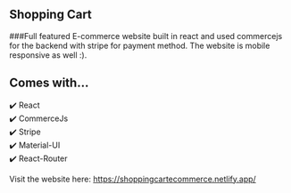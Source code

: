 ## Shopping Cart

###Full featured E-commerce website built in react and used commercejs for the backend with stripe for payment method. The website is mobile responsive as well :).

## Comes with...

✔️ React\
✔️ CommerceJs\
✔️ Stripe\
✔️ Material-UI\
✔️ React-Router

Visit the website here: https://shoppingcartecommerce.netlify.app/
